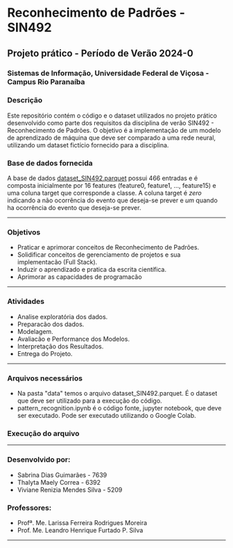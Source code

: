 # Reconhecimento de Padrões - SIN492

## Projeto prático - Período de Verão 2024-0
### Sistemas de Informação, Universidade Federal de Viçosa - Campus Rio Paranaíba

### Descrição

Este repositório contém o código e o dataset utilizados no projeto prático desenvolvido como parte dos requisitos da disciplina de verão SIN492 - Reconhecimento de Padrões. O objetivo é a implementação de um modelo de aprendizado de máquina que deve ser comparado a uma rede neural, utilizando um dataset fictício fornecido para a disciplina.


### Base de dados fornecida
A base de dados [dataset_SIN492.parquet](https://drive.google.com/file/d/1haNcYaDGCMbZAX3jmX_5pkkYraQ0Wdwa/view) possui 466 entradas e é composta inicialmente por 16 features (feature0, feature1, ..., feature15) e uma coluna target que corresponde a classe. A coluna target é *zero* indicando a não ocorrência do evento que deseja-se prever e *um* quando ha ocorrência do evento que deseja-se prever.

---

### Objetivos
- Praticar e aprimorar conceitos de Reconhecimento de Padrões.
- Solidificar conceitos de gerenciamento de projetos e sua implementacão (Full Stack).
- Induzir o aprendizado e pratica da escrita científica.
- Aprimorar as capacidades de programacão
  
---

### Atividades
- Analise exploratória dos dados.
- Preparacão dos dados.
- Modelagem.
- Avaliacão e Performance dos Modelos.
- Interpretação dos Resultados.
- Entrega do Projeto.

---

### Arquivos necessários
- Na pasta "data" temos o arquivo dataset_SIN492.parquet. É o dataset que deve ser utilizado para a execução do código.
- pattern_recognition.ipynb é o código fonte, jupyter notebook, que deve ser executado. Pode ser executado utilizando o Google Colab.

### Execução do arquivo

---

### Desenvolvido por:
 - Sabrina Dias Guimarães - 7639
 - Thalyta Maely Correa - 6392
 - Viviane Renizia Mendes Silva - 5209

### Professores:
 - Profª. Me. Larissa Ferreira Rodrigues Moreira
 - Prof. Me. Leandro Henrique Furtado P. Silva

---
